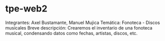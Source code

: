 # tpe-web2
Integrantes: Axel Bustamante, Manuel Mujica
Temática: Fonoteca - Discos musicales
Breve descripción: Crearemos el inventario de una fonoteca musical, condensando datos como fechas, artistas, discos, etc.
